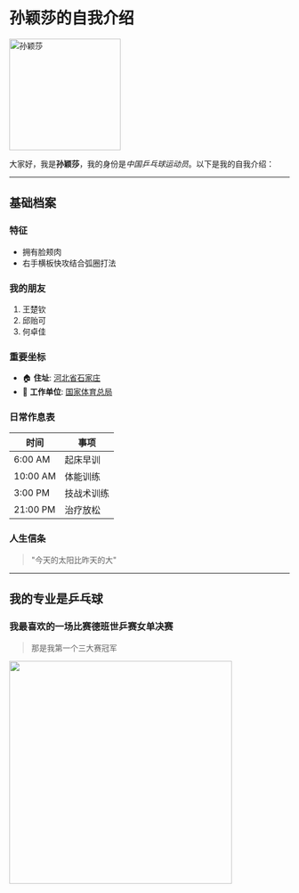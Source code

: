 # 孙颖莎的自我介绍

<img src="https://gzdaily.dayoo.com/pc/resfile/2023-05-29/A13/10227109_zhanghl_1685285158114_b.jpg" width="200" alt="孙颖莎">

大家好，我是**孙颖莎**，我的身份是*中国乒乓球运动员*。以下是我的自我介绍：

---

## 基础档案 

### 特征 
- 拥有脸颊肉
- 右手横板快攻结合弧圈打法

### 我的朋友
1. 王楚钦
2. 邱贻可
3. 何卓佳

### 重要坐标
- 🏠 **住址**: [河北省石家庄](https://baike.baidu.com/item/石家庄市/305692)
- 🏢 **工作单位**: [国家体育总局](https://baike.baidu.com/item/国家体育总局/9400501)

### 日常作息表
| 时间       | 事项                  |
|------------|-----------------------|
| 6:00 AM    | 起床早训        |
| 10:00 AM   | 体能训练          |
| 3:00 PM    | 技战术训练    |
| 21:00 PM   | 治疗放松          |

### 人生信条
> "今天的太阳比昨天的大"
---

## 我的专业是乒乓球
### 我最喜欢的一场比赛德班世乒赛女单决赛
> 那是我第一个三大赛冠军
<img src="https://sport.hebei.gov.cn/uploads/image/20230528/1685283856989214.jpg" width="400">
